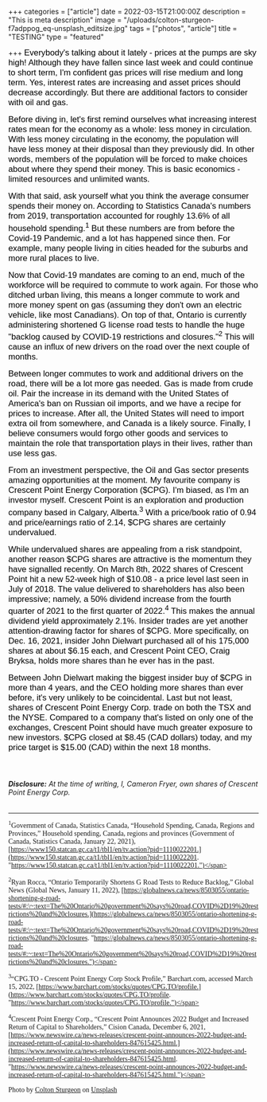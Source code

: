 +++
categories = ["article"]
date = 2022-03-15T21:00:00Z
description = "This is meta description"
image = "/uploads/colton-sturgeon-f7adppog_eq-unsplash_editsize.jpg"
tags = ["photos", "article"]
title = "TESTING"
type = "featured"

+++
<span style="color:black"><span style="font-family:Arial; font-size:1.2em;">Everybody's talking about it lately - prices at the pumps are sky high! Although they have fallen since last week and could continue to short term, I'm confident gas prices will rise medium and long term. Yes, interest rates are increasing and asset prices should decrease accordingly. But there are additional factors to consider with oil and gas.</span></span>

<span style="color:black"><span style="font-family:Arial; font-size:1.2em;">Before diving in, let's first remind ourselves what increasing interest rates mean for the economy as a whole: less money in circulation. With less money circulating in the economy, the population will have less money at their disposal than they previously did. In other words, members of the population will be forced to make choices about where they spend their money. This is basic economics - limited resources and unlimited wants.</span></span>

<span style="color:black"><span style="font-family:Arial; font-size:1.2em;">With that said, ask yourself what you think the average consumer spends their money on. According to Statistics Canada's numbers from 2019, transportation accounted for roughly 13.6% of all household spending.<sup>1</sup> But these numbers are from before the Covid-19 Pandemic, and a lot has happened since then. For example, many people living in cities headed for the suburbs and more rural places to live.</span></span>

<span style="color:black"><span style="font-family:Arial; font-size:1.2em;">Now that Covid-19 mandates are coming to an end, much of the workforce will be required to commute to work again. For those who ditched urban living, this means a longer commute to work and more money spent on gas (assuming they don't own an electric vehicle, like most Canadians). On top of that, Ontario is currently administering shortened G license road tests to handle the huge "backlog caused by COVID-19 restrictions and closures."<sup>2</sup> This will cause an influx of new drivers on the road over the next couple of months.</span></span>

<span style="color:black"><span style="font-family:Arial; font-size:1.2em;">Between longer commutes to work and additional drivers on the road, there will be a lot more gas needed. Gas is made from crude oil. Pair the increase in its demand with the United States of America's ban on Russian oil imports, and we have a recipe for prices to increase. After all, the United States will need to import extra oil from somewhere, and Canada is a likely source. Finally, I believe consumers would forgo other goods and services to maintain the role that transportation plays in their lives, rather than use less gas.</span></span>

<span style="color:black"><span style="font-family:Arial; font-size:1.2em;">From an investment perspective, the Oil and Gas sector presents amazing opportunities at the moment. My favourite company is Crescent Point Energy Corporation ($CPG). I'm biased, as I'm an investor myself. Crescent Point is an exploration and production company based in Calgary, Alberta.<sup>3</sup> With a price/book ratio of 0.94 and price/earnings ratio of 2.14, $CPG shares are certainly undervalued.</span></span>

<span style="color:black"><span style="font-family:Arial; font-size:1.2em;">While undervalued shares are appealing from a risk standpoint, another reason $CPG shares are attractive is the momentum they have signalled recently. On March 8th, 2022 shares of Crescent Point hit a new 52-week high of $10.08 - a price level last seen in July of 2018. The value delivered to shareholders has also been impressive; namely, a 50% dividend increase from the fourth quarter of 2021 to the first quarter of 2022.<sup>4</sup> This makes the annual dividend yield approximately 2.1%. Insider trades are yet another attention-drawing factor for shares of $CPG. More specifically, on Dec. 16, 2021, insider John Dielwart purchased all of his 175,000 shares at about $6.15 each, and Crescent Point CEO, Craig Bryksa, holds more shares than he ever has in the past.</span></span>

<span style="color:black"><span style="font-family:Arial; font-size:1.2em;">Between John Dielwart making the biggest insider buy of $CPG in more than 4 years, and the CEO holding more shares than ever before, it's very unlikely to be coincidental. Last but not least, shares of Crescent Point Energy Corp. trade on both the TSX and the NYSE. Compared to a company that's listed on only one of the exchanges, Crescent Point should have much greater exposure to new investors. $CPG closed at $8.45 (CAD dollars) today, and my price target is $15.00 (CAD) within the next 18 months.</span></span>

ㅤ

###### **Disclosure:** At the time of writing, I, Cameron Fryer, own shares of Crescent Point Energy Corp.

***

<span style="font-family:Times New Roman; font-size:1em;"><sup>1</sup>Government of Canada, Statistics Canada, “Household Spending, Canada, Regions and Provinces,” Household spending, Canada, regions and provinces (Government of Canada, Statistics Canada, January 22, 2021), [https://www150.statcan.gc.ca/t1/tbl1/en/tv.action?pid=1110022201.](https://www150.statcan.gc.ca/t1/tbl1/en/tv.action?pid=1110022201. "https://www150.statcan.gc.ca/t1/tbl1/en/tv.action?pid=1110022201.")</span>

<span style="font-family:Times New Roman; font-size:1em;"><sup>2</sup>Ryan Rocca, “Ontario Temporarily Shortens G Road Tests to Reduce Backlog,” Global News (Global News, January 11, 2022), [https://globalnews.ca/news/8503055/ontario-shortening-g-road-tests/#:\~:text=The%20Ontario%20government%20says%20road,COVID%2D19%20restrictions%20and%20closures.](https://globalnews.ca/news/8503055/ontario-shortening-g-road-tests/#:\~:text=The%20Ontario%20government%20says%20road,COVID%2D19%20restrictions%20and%20closures. "https://globalnews.ca/news/8503055/ontario-shortening-g-road-tests/#:~:text=The%20Ontario%20government%20says%20road,COVID%2D19%20restrictions%20and%20closures.")</span>

<span style="font-family:Times New Roman; font-size:1em;"><sup>3</sup>“CPG.TO - Crescent Point Energy Corp Stock Profile,” Barchart.com, accessed March 15, 2022, [https://www.barchart.com/stocks/quotes/CPG.TO/profile.](https://www.barchart.com/stocks/quotes/CPG.TO/profile. "https://www.barchart.com/stocks/quotes/CPG.TO/profile.")</span>

<span style="font-family:Times New Roman; font-size:1em;"><sup>4</sup>Crescent Point Energy Corp., “Crescent Point Announces 2022 Budget and Increased Return of Capital to Shareholders,” Cision Canada, December 6, 2021, [https://www.newswire.ca/news-releases/crescent-point-announces-2022-budget-and-increased-return-of-capital-to-shareholders-847615425.html.](https://www.newswire.ca/news-releases/crescent-point-announces-2022-budget-and-increased-return-of-capital-to-shareholders-847615425.html. "https://www.newswire.ca/news-releases/crescent-point-announces-2022-budget-and-increased-return-of-capital-to-shareholders-847615425.html.")</span>

<span style="font-family:Times New Roman; font-size:1em;">Photo by [Colton Sturgeon](https://unsplash.com/@coltonsturgeon?utm_source=unsplash&utm_medium=referral&utm_content=creditCopyText) on [Unsplash](https://unsplash.com/s/photos/petroleum?utm_source=unsplash&utm_medium=referral&utm_content=creditCopyText)</span>